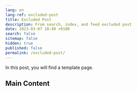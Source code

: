 ```yaml
---
lang: en
lang-ref: excluded-post
title: Excluded Post
description: From search, index, and feed excluded post
date: 2023-03-07 10:49 +0100
search: false
sitemap: false
hidden: true
published: false
permalink: /excluded-post/
---
```


In this post, you will find a template page.

## Main Content
